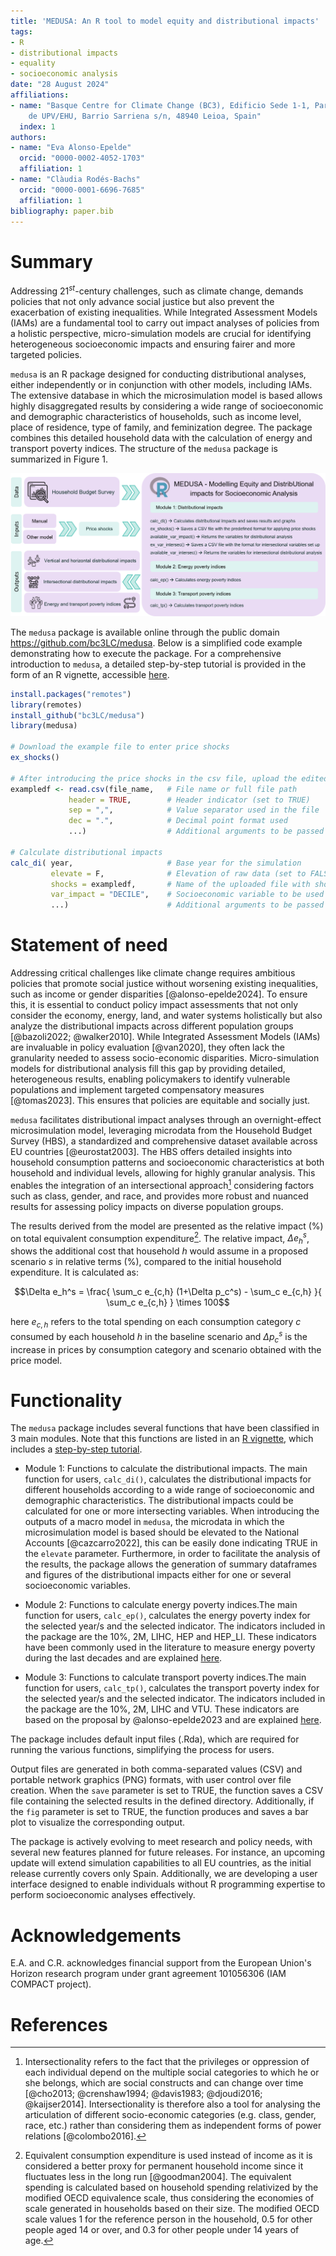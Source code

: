 ```yaml
---
title: 'MEDUSA: An R tool to model equity and distributional impacts'
tags:
- R
- distributional impacts
- equality
- socioeconomic analysis
date: "28 August 2024"
affiliations:
- name: "Basque Centre for Climate Change (BC3), Edificio Sede 1-1, Parque Científico
    de UPV/EHU, Barrio Sarriena s/n, 48940 Leioa, Spain"
  index: 1
authors:
- name: "Eva Alonso-Epelde"
  orcid: "0000-0002-4052-1703"
  affiliation: 1
- name: "Clàudia Rodés-Bachs"
  orcid: "0000-0001-6696-7685"
  affiliation: 1
bibliography: paper.bib
---
```


# Summary

Addressing 21$^{st}$-century challenges, such as climate change, demands policies that not only advance social justice but also prevent the exacerbation of existing inequalities. While Integrated Assessment Models (IAMs) are a fundamental tool to carry out impact analyses of policies from a holistic perspective, micro-simulation models are crucial for identifying heterogeneous socioeconomic impacts and ensuring fairer and more targeted policies.

`medusa` is an R package designed for conducting distributional analyses, either independently or in conjunction with other models, including IAMs. The extensive database in which the microsimulation model is based allows highly disaggregated results by considering a wide range of socioeconomic and demographic characteristics of households, such as income level, place of residence, type of family, and feminization degree. The package combines this detailed household data with the calculation of energy and transport poverty indices. The structure of the `medusa` package is summarized in Figure 1.

![Structure of the `medusa` package](figure1.png)

The `medusa` package is available online through the public domain <https://github.com/bc3LC/medusa>. Below is a simplified code example demonstrating how to execute the package. For a comprehensive introduction to `medusa`, a detailed step-by-step tutorial is provided in the form of an R vignette, accessible [here](https://bc3lc.github.io/medusa/).

``` r
install.packages("remotes")
library(remotes)
install_github("bc3LC/medusa")
library(medusa)

# Download the example file to enter price shocks
ex_shocks() 

# After introducing the price shocks in the csv file, upload the edited file
exampledf <- read.csv(file_name,   # File name or full file path
             header = TRUE,        # Header indicator (set to TRUE)
             sep = ",",            # Value separator used in the file
             dec = ".",            # Decimal point format used
             ...)                  # Additional arguments to be passed

# Calculate distributional impacts
calc_di( year,                     # Base year for the simulation
         elevate = F,              # Elevation of raw data (set to FALSE)
         shocks = exampledf,       # Name of the uploaded file with shocks
         var_impact = "DECILE",    # Socioeconomic variable to be used
         ...)                      # Additional arguments to be passed
```

# Statement of need

Addressing critical challenges like climate change requires ambitious policies that promote social justice without worsening existing inequalities, such as income or gender disparities [@alonso-epelde2024]. To ensure this, it is essential to conduct policy impact assessments that not only consider the economy, energy, land, and water systems holistically but also analyze the distributional impacts across different population groups [@bazoli2022; @walker2010]. While Integrated Assessment Models (IAMs) are invaluable in policy evaluation [@van2020], they often lack the granularity needed to assess socio-economic disparities. Micro-simulation models for distributional analysis fill this gap by providing detailed, heterogeneous results, enabling policymakers to identify vulnerable populations and implement targeted compensatory measures [@tomas2023]. This ensures that policies are equitable and socially just.

`medusa` facilitates distributional impact analyses through an overnight-effect microsimulation model, leveraging microdata from the Household Budget Survey (HBS), a standardized and comprehensive dataset available across EU countries [@eurostat2003]. The HBS offers detailed insights into household consumption patterns and socioeconomic characteristics at both household and individual levels, allowing for highly granular analysis. This enables the integration of an intersectional approach[^1] considering factors such as class, gender, and race, and provides more robust and nuanced results for assessing policy impacts on diverse population groups.

[^1]: Intersectionality refers to the fact that the privileges or oppression of each individual depend on the multiple social categories to which he or she belongs, which are social constructs and can change over time [@cho2013; @crenshaw1994; @davis1983; @djoudi2016; @kaijser2014]. Intersectionality is therefore also a tool for analysing the articulation of different socio-economic categories (e.g. class, gender, race, etc.) rather than considering them as independent forms of power relations [@colombo2016].

The results derived from the model are presented as the relative impact ($\%$) on total equivalent consumption expenditure[^2]. The relative impact, $\Delta e_h^s$, shows the additional cost that household $h$ would assume in a proposed scenario $s$ in relative terms ($\%$), compared to the initial household expenditure. It is calculated as:

[^2]: Equivalent consumption expenditure is used instead of income as it is considered a better proxy for permanent household income since it fluctuates less in the long run [@goodman2004]. The equivalent spending is calculated based on household spending relativized by the modified OECD equivalence scale, thus considering the economies of scale generated in households based on their size. The modified OECD scale values 1 for the reference person in the household, 0.5 for other people aged 14 or over, and 0.3 for other people under 14 years of age.

$$\Delta e_h^s = \frac{ \sum_c e_{c,h} (1+\Delta p_c^s) - \sum_c e_{c,h} }{ \sum_c e_{c,h} } \times 100$$

here $e_{c,h}$ refers to the total spending on each consumption category $c$ consumed by each household $h$ in the baseline scenario and $\Delta p_c^s$ is the increase in prices by consumption category and scenario obtained with the price model.

# Functionality

The `medusa` package includes several functions that have been classified in 3 main modules. Note that this functions are listed in an [R vignette](https://bc3lc.github.io/medusa/), which includes a [step-by-step tutorial](https://bc3lc.github.io/medusa/articles/Tutorials.html).

-   Module 1: Functions to calculate the distributional impacts. The main function for users, `calc_di()`, calculates the distributional impacts for different households according to a wide range of socioeconomic and demographic characteristics. The distributional impacts could be calculated for one or more intersecting variables. When introducing the outputs of a macro model in `medusa`, the microdata in which the microsimulation model is based should be elevated to the National Accounts [@cazcarro2022], this can be easily done indicating TRUE in the `elevate` parameter. Furthermore, in order to facilitate the analysis of the results, the package allows the generation of summary dataframes and figures of the distributional impacts either for one or several socioeconomic variables.

-   Module 2: Functions to calculate energy poverty indices.The main function for users, `calc_ep()`, calculates the energy poverty index for the selected year/s and the selected indicator. The indicators included in the package are the 10$\%$, 2M, LIHC, HEP and HEP_LI. These indicators have been commonly used in the literature to measure energy poverty during the last decades and are explained [here](https://bc3lc.github.io/medusa/articles/EnergyPoverty.html).

-   Module 3: Functions to calculate transport poverty indices.The main function for users, `calc_tp()`, calculates the transport poverty index for the selected year/s and the selected indicator. The indicators included in the package are the 10$\%$, 2M, LIHC and VTU. These indicators are based on the proposal by @alonso-epelde2023 and are explained [here](https://bc3lc.github.io/medusa/articles/TransportPoverty.html). 

The package includes default input files (.Rda), which are required for running the various functions, simplifying the process for users.

Output files are generated in both comma-separated values (CSV) and portable network graphics (PNG) formats, with user control over file creation. When the `save` parameter is set to TRUE, the function saves a CSV file containing the selected results in the defined directory. Additionally, if the `fig` parameter is set to TRUE, the function produces and saves a bar plot to visualize the corresponding output.

The package is actively evolving to meet research and policy needs, with several new features planned for future releases. For instance, an upcoming update will extend simulation capabilities to all EU countries, as the initial release currently covers only Spain. Additionally, we are developing a user interface designed to enable individuals without R programming expertise to perform socioeconomic analyses effectively.

# Acknowledgements

E.A. and C.R. acknowledges financial support from the European Union's Horizon research program under grant agreement 101056306 (IAM COMPACT project).

# References
